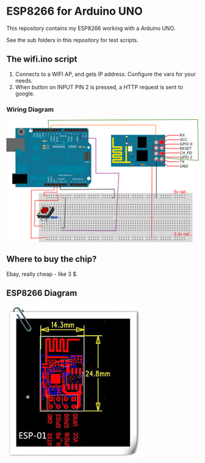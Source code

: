 # ESP8266 for Arduino UNO

This repository contains my ESP8266 working with a Arduino UNO.

See the sub folders in this repository for test scripts.

## The wifi.ino script

1. Connects to a WIFI AP, and gets IP address. Configure the vars for your needs.
2. When button on INPUT PIN 2 is pressed, a HTTP request is sent to google.

### Wiring Diagram

![Wire Diagram](/images/wire_diagram.png)


## Where to buy the chip?

Ebay, really cheap - like 3 $.


## ESP8266 Diagram

![ESP8266 Diagram](/images/diagram.jpg)



